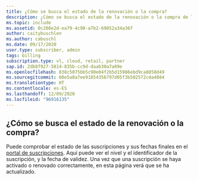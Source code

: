 ```yaml
---
title: ¿Cómo se busca el estado de la renovación o la compra?
description: ¿Cómo se busca el estado de la renovación o la compra de la suscripción de Visual Studio?
ms.topic: include
ms.assetid: 0c208e2d-ea79-4c90-a7b2-69052a34a36f
author: caitybuschlen
ms.author: cabuschl
ms.date: 09/17/2020
user.type: subscriber, admin
tags: billing
subscription.type: vl, cloud, retail, partner
sap.id: 2db8f927-5814-835b-cc9d-daab30a7a09e
ms.openlocfilehash: 838c5075bb5c90e04f2b5d15986ebd9ca8858d49
ms.sourcegitcommit: 60e5a8a7ee91854356797d05f3b502572c4a4884
ms.translationtype: HT
ms.contentlocale: es-ES
ms.lasthandoff: 12/09/2020
ms.locfileid: "96916135"
---
```

## <a name="how-do-i-find-the-status-of-my-renewal-or-purchase"></a>¿Cómo se busca el estado de la renovación o la compra?

Puede comprobar el estado de las suscripciones y sus fechas finales en el [portal de suscripciones](https://my.visualstudio.com/subscriptions). Aquí puede ver el nivel y el identificador de la suscripción, y la fecha de validez. Una vez que una suscripción se haya activado o renovado correctamente, en esta página verá que se ha actualizado. 